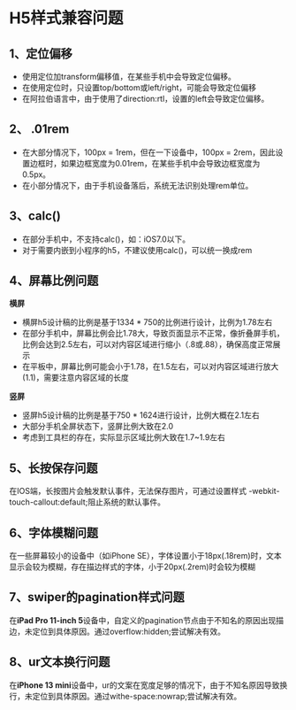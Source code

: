 # H5样式兼容问题

## 1、定位偏移
- 使用定位加transform偏移值，在某些手机中会导致定位偏移。
- 在使用定位时，只设置top/bottom或left/right，可能会导致定位偏移
- 在阿拉伯语言中，由于使用了direction:rtl，设置的left会导致定位偏移。

## 2、 .01rem
- 在大部分情况下，100px = 1rem，但在一下设备中，100px = 2rem，因此设置边框时，如果边框宽度为0.01rem，在某些手机中会导致边框宽度为0.5px。
- 在小部分情况下，由于手机设备落后，系统无法识别处理rem单位。

## 3、calc()
- 在部分手机中，不支持calc()，如：iOS7.0以下。
- 对于需要内嵌到小程序的h5，不建议使用calc()，可以统一换成rem

## 4、屏幕比例问题
**横屏**
- 横屏h5设计稿的比例是基于1334 * 750的比例进行设计，比例为1.78左右
- 在部分手机中，屏幕比例会比1.78大，导致页面显示不正常，像折叠屏手机，比例会达到2.5左右，可以对内容区域进行缩小（.8或.88），确保高度正常展示
- 在平板中，屏幕比例可能会小于1.78，在1.5左右，可以对内容区域进行放大(1.1)，需要注意内容区域的长度

**竖屏**
- 竖屏h5设计稿的比例是基于750 * 1624进行设计，比例大概在2.1左右
- 大部分手机全屏状态下，竖屏比例大致在2.0
- 考虑到工具栏的存在，实际显示区域比例大致在1.7~1.9左右

## 5、长按保存问题
在IOS端，长按图片会触发默认事件，无法保存图片，可通过设置样式
-webkit-touch-callout:default;阻止系统的默认事件。

## 6、字体模糊问题
在一些屏幕较小的设备中（如iPhone SE），字体设置小于18px(.18rem)时，文本显示会较为模糊，存在描边样式的字体，小于20px(.2rem)时会较为模糊

## 7、swiper的pagination样式问题
在**iPad Pro 11-inch 5**设备中，自定义的pagination节点由于不知名的原因出现描边，未定位到具体原因。通过overflow:hidden;尝试解决有效。

## 8、ur文本换行问题
在**iPhone 13 mini**设备中，ur的文案在宽度足够的情况下，由于不知名原因导致换行，未定位到具体原因。通过withe-space:nowrap;尝试解决有效。